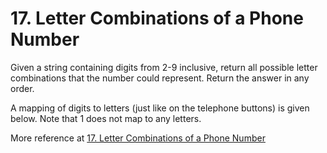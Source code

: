 # 17. Letter Combinations of a Phone Number


Given a string containing digits from 2-9 inclusive, return all possible letter combinations that the number could represent. Return the answer in any order.

A mapping of digits to letters (just like on the telephone buttons) is given below. Note that 1 does not map to any letters.

More reference at [17. Letter Combinations of a Phone Number](https://leetcode.com/problems/letter-combinations-of-a-phone-number/description/)